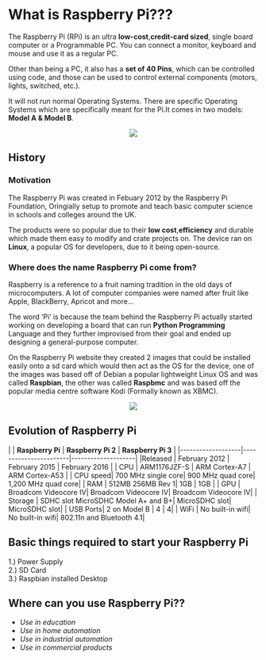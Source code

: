 # What is Raspberry Pi???

The Raspberry Pi (RPi) is an ultra **low-cost**,**credit-card sized**, single board computer or a Programmable PC. You can connect a monitor, keyboard and mouse and use it as a regular PC.  

Other than being a PC, it also has a **set of 40 Pins**, which can be controlled using code, and those can be used to control external components (motors, lights, switched, etc.).  

It will not run normal Operating Systems. There are specific Operating Systems which are specifically meant for the Pi.It comes in two models: **Model A & Model B**.  

<p align="center"> 
<img src="https://user-images.githubusercontent.com/35935951/36800154-c5907c34-1cd4-11e8-98cc-02c1f0960616.jpg">
</p>




## History

### Motivation

The Raspberry Pi was created in Febuary 2012 by the Raspberry Pi Foundation, Oringially setup to promote and teach basic computer science in schools and colleges around the UK.  

The products were so popular due to their **low cost**,**efficiency** and durable which made them easy to modify and crate projects on. The device ran on **Linux**, a popular OS for developers, due to it being open-source.  

### Where does the name Raspberry Pi come from?

Raspberry is a reference to a fruit naming tradition in the old days of microcomputers. A lot of computer companies were named after fruit like Apple, BlackBerry, Apricot and more...  

The word ‘Pi’ is because the team behind the Raspberry Pi actually started working on developing a board that can run **Python Programming** Language and they further improvised from their goal and ended up designing a general-purpose computer.  

On the Raspberry Pi website they created 2 images that could be installed easily onto a sd card which would then act as the OS for the device, one of the images was based off of Debian a popular lightweight Linux OS and was called **Raspbian**, the other was called **Raspbmc** and was based off the popular media centre software Kodi (Formally known as XBMC).  


<p align="center"> 
<img src="https://user-images.githubusercontent.com/35935951/36782611-76d92cec-1c9f-11e8-8208-ec2dc78fbf2e.png">
</p>

## Evolution of Raspberry Pi  

   |  |  **Raspberry Pi** | **Raspberry Pi 2** |    **Raspberry Pi 3** |
   |-------------------|-----------------------|--------------------|
   |Released | February 2012	 | February 2015	     | February 2016 |
   | CPU	 | ARM1176JZF-S	 | ARM Cortex-A7	     | ARM Cortex-A53 |
   | CPU speed| 700 MHz single core| 900 MHz quad core| 1,200 MHz quad core|
   | RAM	 | 512MB 256MB Rev 1| 1GB	             | 1GB            |
   | GPU	 | Broadcom Videocore IV| Broadcom Videocore IV| Broadcom Videocore IV|
   | Storage	 | SDHC slot MicroSDHC Model A+ and B+| MicroSDHC slot| MicroSDHC slot|
   | USB Ports| 2 on Model B	| 4 | 4|
   | WiFi	 | No built-in wifi| No built-in wifi| 802.11n and Bluetooth 4.1|
                  	

       

## Basic things required to start your Raspberry Pi

1.) Power Supply  
2.) SD Card  
3.) Raspbian installed Desktop  

## Where can you use Raspberry Pi??

*  _Use in education_
*  _Use in home automation_
*  _Use in industrial automation_
*  _Use in commercial products_
